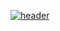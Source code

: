 <a href="https://isbendiyarovanezrin.github.io/NftPreviewCardComponent">

![header](https://capsule-render.vercel.app/api?type=soft&color=auto&height=85&section=header&text=Nft%20Preview%20Card%20Component&&fontAlignY=54&fontSize=50 "Click Me!")
</a>
